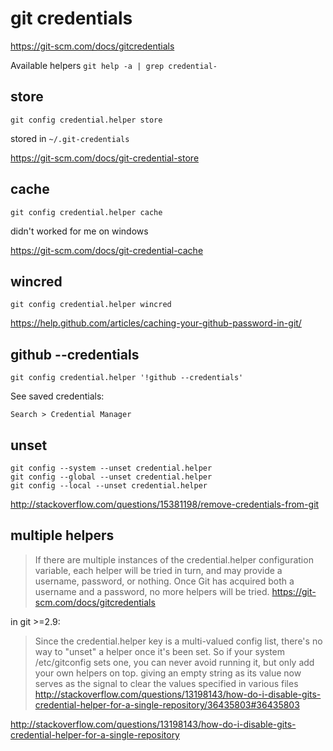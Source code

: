 # git credentials

https://git-scm.com/docs/gitcredentials

Available helpers `git help -a | grep credential-`

## store

`git config credential.helper store`

stored in `~/.git-credentials`

https://git-scm.com/docs/git-credential-store

## cache

`git config credential.helper cache`

didn't worked for me on windows

https://git-scm.com/docs/git-credential-cache

## wincred

`git config credential.helper wincred`

https://help.github.com/articles/caching-your-github-password-in-git/

## github --credentials

`git config credential.helper '!github --credentials'`

See saved credentials:

`Search > Credential Manager`

## unset

```
git config --system --unset credential.helper
git config --global --unset credential.helper
git config --local --unset credential.helper
```

http://stackoverflow.com/questions/15381198/remove-credentials-from-git

## multiple helpers

> If there are multiple instances of the credential.helper configuration variable, each helper will be tried in turn, and may provide a username, password, or nothing. Once Git has acquired both a username and a password, no more helpers will be tried. https://git-scm.com/docs/gitcredentials

in git >=2.9:

> Since the credential.helper key is a multi-valued config list, there's no way to "unset" a helper once it's been set. So if your system /etc/gitconfig sets one, you can never avoid running it, but only add your own helpers on top.
> giving an empty string as its value now serves as the signal to clear the values specified in various files
> http://stackoverflow.com/questions/13198143/how-do-i-disable-gits-credential-helper-for-a-single-repository/36435803#36435803

http://stackoverflow.com/questions/13198143/how-do-i-disable-gits-credential-helper-for-a-single-repository
